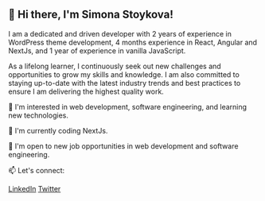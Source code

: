 ## 👋 Hi there, I'm Simona Stoykova!

I am a dedicated and driven developer with 2 years of experience in WordPress theme development, 4 months experience in React, Angular and NextJs, and 1 year of experience in vanilla JavaScript.

As a lifelong learner, I continuously seek out new challenges and opportunities to grow my skills and knowledge. I am also committed to staying up-to-date with the latest industry trends and best practices to ensure I am delivering the highest quality work.

👀 I'm interested in web development, software engineering, and learning new technologies.

🌱 I'm currently coding NextJs.

💼 I'm open to new job opportunities in web development and software engineering.

📫 Let's connect:

[LinkedIn](https://www.linkedin.com/in/simona-stoykova-641a2a161/)
[Twitter](https://twitter.com/Simona27210232)
